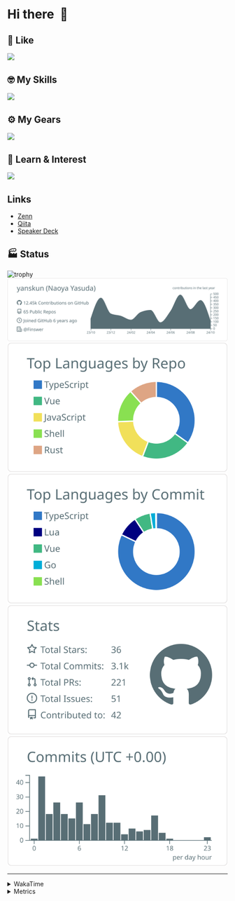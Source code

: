 # Hi there&nbsp; :wave:

## 💌 Like
<img src="https://go-skill-icons.vercel.app/api/icons?i=github" />

## 🤓 My Skills
<img src="https://go-skill-icons.vercel.app/api/icons?i=js,ts,vue,nuxtjs,react,nextjs,go,lua,git" />

## ⚙️ My Gears
<img src="https://go-skill-icons.vercel.app/api/icons?i=neovim,vscode,githubcopilot,alacritty,tmux" />

## 📖 Learn & Interest
<img src="https://go-skill-icons.vercel.app/api/icons?i=rust,deno,css,zig,playwright,githubactions,storybook,netlify,eslint" />

## Links
- [Zenn](https://zenn.dev/yanskun)
- [Qiita](https://qiita.com/yanskun)
- [Speaker Deck](https://speakerdeck.com/yanskun)

<!-- https://github.com/ryo-ma/github-profile-trophy -->

## 🏭 Status

<img src="https://github-profile-trophy.vercel.app/?username=yanskun&theme=onedark&row=1" alt="trophy">

<!-- https://github.com/vn7n24fzkq/github-profile-summary-cards -->
<picture>
  <source media="(prefers-color-scheme: dark)" srcset="https://raw.githubusercontent.com/yanskun/yanskun/master/profile-summary-card-output/nord_dark/0-profile-details.svg">
 <img src="https://raw.githubusercontent.com/yanskun/yanskun/master/profile-summary-card-output/default/0-profile-details.svg">
</picture>
<br>
<picture>
  <source media="(prefers-color-scheme: dark)" srcset="https://raw.githubusercontent.com/yanskun/yanskun/master/profile-summary-card-output/nord_dark/1-repos-per-language.svg">
 <img src="https://raw.githubusercontent.com/yanskun/yanskun/master/profile-summary-card-output/default/1-repos-per-language.svg">
</picture>
<picture>
  <source media="(prefers-color-scheme: dark)" srcset="https://raw.githubusercontent.com/yanskun/yanskun/master/profile-summary-card-output/nord_dark/2-most-commit-language.svg">
 <img src="https://raw.githubusercontent.com/yanskun/yanskun/master/profile-summary-card-output/default/2-most-commit-language.svg">
</picture>
<br>
<picture>
  <source media="(prefers-color-scheme: dark)" srcset="https://raw.githubusercontent.com/yanskun/yanskun/master/profile-summary-card-output/nord_dark/3-stats.svg">
 <img src="https://raw.githubusercontent.com/yanskun/yanskun/master/profile-summary-card-output/default/3-stats.svg">
</picture>
<picture>
  <source media="(prefers-color-scheme: dark)" srcset="https://raw.githubusercontent.com/yanskun/yanskun/master/profile-summary-card-output/nord_dark/4-productive-time.svg">
 <img src="https://raw.githubusercontent.com/yanskun/yanskun/master/profile-summary-card-output/default/4-productive-time.svg">
</picture>

---

<details>
  <summary>WakaTime</summary>
<!--START_SECTION:waka-->
![Code Time](http://img.shields.io/badge/Code%20Time-1%2C361%20hrs%2025%20mins-blue)

**🐱 My GitHub Data** 

> 📦 140.2 kB Used in GitHub's Storage 
 > 
> 🏆 2,430 Contributions in the Year 2024
 > 
> 💼 Opted to Hire
 > 
> 📜 120 Public Repositories 
 > 
> 🔑 4 Private Repositories 
 > 
**I'm an Early 🐤** 

```text
🌞 Morning                4274 commits        ███░░░░░░░░░░░░░░░░░░░░░░   13.75 % 
🌆 Daytime                16267 commits       █████████████░░░░░░░░░░░░   52.33 % 
🌃 Evening                7487 commits        ██████░░░░░░░░░░░░░░░░░░░   24.08 % 
🌙 Night                  3058 commits        ██░░░░░░░░░░░░░░░░░░░░░░░   09.84 % 
```
📅 **I'm Most Productive on Tuesday** 

```text
Monday                   4217 commits        ███░░░░░░░░░░░░░░░░░░░░░░   13.57 % 
Tuesday                  6643 commits        █████░░░░░░░░░░░░░░░░░░░░   21.37 % 
Wednesday                5560 commits        ████░░░░░░░░░░░░░░░░░░░░░   17.89 % 
Thursday                 5937 commits        █████░░░░░░░░░░░░░░░░░░░░   19.10 % 
Friday                   4420 commits        ████░░░░░░░░░░░░░░░░░░░░░   14.22 % 
Saturday                 1849 commits        █░░░░░░░░░░░░░░░░░░░░░░░░   05.95 % 
Sunday                   2460 commits        ██░░░░░░░░░░░░░░░░░░░░░░░   07.91 % 
```


📊 **This Week I Spent My Time On** 

```text
🕑︎ Time Zone: Asia/Tokyo

💬 Programming Languages: 
TypeScript               21 hrs 29 mins      █████████████████░░░░░░░░   69.91 % 
JSON                     3 hrs 35 mins       ███░░░░░░░░░░░░░░░░░░░░░░   11.69 % 
Lua                      1 hr 52 mins        ██░░░░░░░░░░░░░░░░░░░░░░░   06.11 % 
Markdown                 1 hr 22 mins        █░░░░░░░░░░░░░░░░░░░░░░░░   04.48 % 
Other                    58 mins             █░░░░░░░░░░░░░░░░░░░░░░░░   03.15 % 

🔥 Editors: 
Neovim                   30 hrs 22 mins      █████████████████████████   98.77 % 
VS Code                  22 mins             ░░░░░░░░░░░░░░░░░░░░░░░░░   01.23 % 

💻 Operating System: 
Mac                      30 hrs 45 mins      █████████████████████████   100.00 % 
```


 Last Updated on 09/10/2024 06:16:26 UTC
<!--END_SECTION:waka-->
</details>

<details>
  <summary>Metrics</summary>
  <img src="https://github.com/yanskun/yanskun/blob/main/github-metrics.svg" alt="Metrics">
</details>
